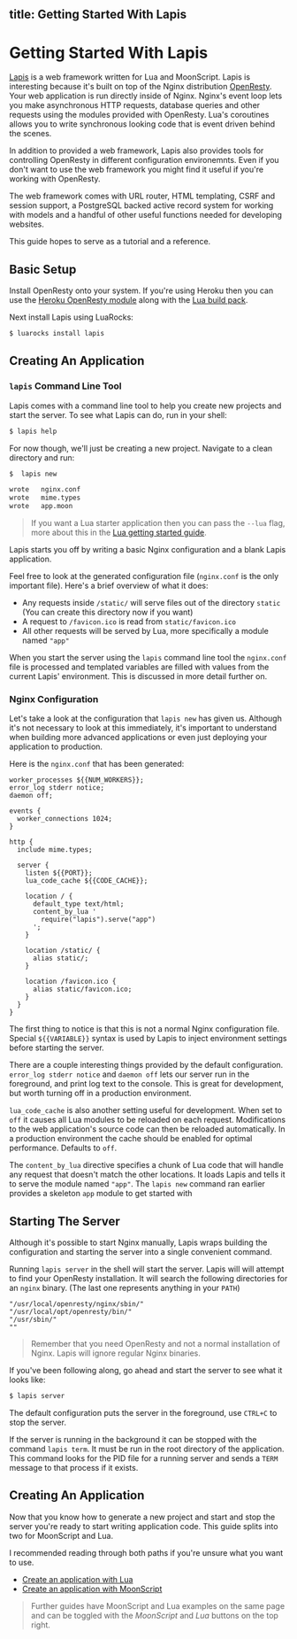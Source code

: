 title: Getting Started With Lapis
--
# Getting Started With Lapis

[Lapis](http://leafo.net/lapis/) is a web framework written for Lua and
MoonScript. Lapis is interesting because it's built on top of the Nginx
distribution [OpenResty][0]. Your web application is run directly inside of
Nginx. Nginx's event loop lets you make asynchronous HTTP requests, database
queries and other requests using the modules provided with OpenResty. Lua's
coroutines allows you to write synchronous looking code that is event driven
behind the scenes.

In addition to provided a web framework, Lapis also provides tools for
controlling OpenResty in different configuration environemnts. Even if you
don't want to use the web framework you might find it useful if you're working
with OpenResty.

The web framework comes with URL router, HTML templating, CSRF and session
support, a PostgreSQL backed active record system for working with models
and a handful of other useful functions needed for developing websites.

This guide hopes to serve as a tutorial and a reference.

## Basic Setup

Install OpenResty onto your system. If you're using Heroku then you can use the
[Heroku OpenResty module][4] along with the [Lua build pack][3].

Next install Lapis using LuaRocks:

```bash
$ luarocks install lapis
```

## Creating An Application

### `lapis` Command Line Tool

Lapis comes with a command line tool to help you create new projects and start
the server. To see what Lapis can do, run in your shell:


```bash
$ lapis help
```

For now though, we'll just be creating a new project. Navigate to a clean
directory and run:

```bash
$  lapis new

wrote	nginx.conf
wrote	mime.types
wrote	app.moon
```

> If you want a Lua starter application then you can pass the `--lua` flag,
> more about this in the [Lua getting started
> guide]($root/reference/lua_getting_started.html).

Lapis starts you off by writing a basic Nginx configuration and a blank Lapis
application.

Feel free to look at the generated configuration file (`nginx.conf` is the only
important file). Here's a brief overview of what it does:

 * Any requests inside `/static/` will serve files out of the directory
   `static` (You can create this directory now if you want)
 * A request to `/favicon.ico` is read from `static/favicon.ico`
 * All other requests will be served by Lua, more specifically a module named `"app"`

When you start the server using the `lapis` command line tool the `nginx.conf`
file is processed and templated variables are filled with values from the
current Lapis' environment. This is discussed in more detail further on.

### Nginx Configuration

Let's take a look at the configuration that `lapis new` has given us. Although
it's not necessary to look at this immediately, it's important to understand
when building more advanced applications or even just deploying your
application to production.

Here is the `nginx.conf` that has been generated:

```nginx
worker_processes ${{NUM_WORKERS}};
error_log stderr notice;
daemon off;

events {
  worker_connections 1024;
}

http {
  include mime.types;

  server {
    listen ${{PORT}};
    lua_code_cache ${{CODE_CACHE}};

    location / {
      default_type text/html;
      content_by_lua '
        require("lapis").serve("app")
      ';
    }

    location /static/ {
      alias static/;
    }

    location /favicon.ico {
      alias static/favicon.ico;
    }
  }
}
```

The first thing to notice is that this is not a normal Nginx configuration
file. Special `${{VARIABLE}}` syntax is used by Lapis to inject environment
settings before starting the server.

There are a couple interesting things provided by the default configuration.
`error_log stderr notice` and `daemon off` lets our server run in the
foreground, and print log text to the console. This is great for development,
but worth turning off in a production environment.

`lua_code_cache` is also another setting useful for development. When set to
`off` it causes all Lua modules to be reloaded on each request. Modifications to
the web application's source code can then be reloaded automatically. In a
production environment the cache should be enabled for optimal performance.
Defaults to `off`.

The `content_by_lua` directive specifies a chunk of Lua code that will handle
any request that doesn't match the other locations. It loads Lapis and tells it
to serve the module named `"app"`. The `lapis new` command ran earlier provides
a skeleton `app` module to get started with

## Starting The Server

Although it's possible to start Nginx manually, Lapis wraps building the
configuration and starting the server into a single convenient command.

Running `lapis server` in the shell will start the server. Lapis will will
attempt to find your OpenResty installation. It will search the following
directories for an `nginx` binary. (The last one represents anything in your
`PATH`)

    "/usr/local/openresty/nginx/sbin/"
    "/usr/local/opt/openresty/bin/"
    "/usr/sbin/"
    ""

> Remember that you need OpenResty and not a normal installation of Nginx.
> Lapis will ignore regular Nginx binaries.


If you've been following along, go ahead and start the server to see what it
looks like:

```bash
$ lapis server
```

The default configuration puts the server in the foreground, use `CTRL+C` to
stop the server.

If the server is running in the background it can be stopped with the command
`lapis term`. It must be run in the root directory of the application.  This
command looks for the PID file for a running server and sends a `TERM` message
to that process if it exists.

## Creating An Application

Now that you know how to generate a new project and start and stop the server
you're ready to start writing application code. This guide splits into two for
MoonScript and Lua.

I recommended reading through both paths if you're unsure what you want to use.

 * [Create an application with Lua][1]
 * [Create an application with MoonScript][2]

> Further guides have MoonScript and Lua examples on the same page and can be
> toggled with the *MoonScript* and *Lua* buttons on the top right.

[0]: http://openresty.org/
[1]: lua_getting_started.html
[2]: moon_getting_started.html
[3]: https://github.com/leafo/heroku-buildpack-lua
[4]: https://github.com/leafo/heroku-openresty
